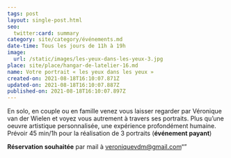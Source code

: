```yaml
---
tags: post
layout: single-post.html
seo:
  twitter:card: summary
category: site/category/événements.md
date-time: Tous les jours de 11h à 19h
image:
  url: /static/images/les-yeux-dans-les-yeux-3.jpg
place: site/place/hangar-de-latelier-16.md
name: Votre portrait « les yeux dans les yeux »
created-on: 2021-08-18T16:10:07.871Z
updated-on: 2021-08-18T16:10:07.887Z
published-on: 2021-08-18T16:10:07.897Z
---
```

En solo, en couple ou en famille venez vous laisser regarder par Véronique van der Wielen et voyez vous autrement à travers ses portraits. Plus qu’une oeuvre artistique personnalisée, une expérience profondément humaine. Prévoir 45 min/1h pour la réalisation de 3 portraits (**événement payant**)

**Réservation souhaitée** par mail à veroniquevdm@gmail.com“”